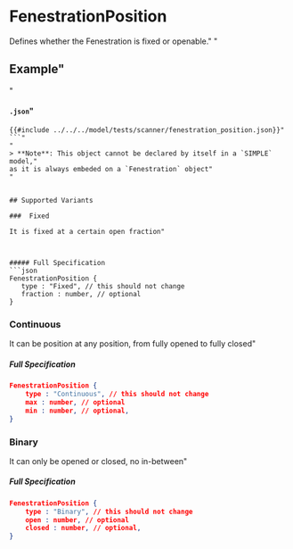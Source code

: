 # FenestrationPosition

 Defines whether the Fenestration is fixed or openable."
"
 ## Example"
"
 #### `.json`"
 ```json"
 {{#include ../../../model/tests/scanner/fenestration_position.json}}"
 ```"
"
 > **Note**: This object cannot be declared by itself in a `SIMPLE` model,"
 as it is always embeded on a `Fenestration` object"
"


 ## Supported Variants

###  Fixed

 It is fixed at a certain open fraction"



##### Full Specification
```json
FenestrationPosition {
	type : "Fixed", // this should not change
	fraction : number, // optional
}
```

###  Continuous

 It can be position at any position, from fully opened to fully closed"



##### Full Specification
```json
FenestrationPosition {
	type : "Continuous", // this should not change
	max : number, // optional
	min : number, // optional,
}
```

###  Binary

 It can only be opened or closed, no in-between"



##### Full Specification
```json
FenestrationPosition {
	type : "Binary", // this should not change
	open : number, // optional
	closed : number, // optional,
}
```

